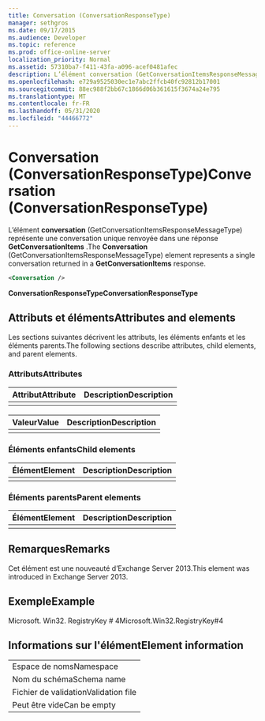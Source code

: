 ```yaml
---
title: Conversation (ConversationResponseType)
manager: sethgros
ms.date: 09/17/2015
ms.audience: Developer
ms.topic: reference
ms.prod: office-online-server
localization_priority: Normal
ms.assetid: 57310ba7-f411-43fa-a096-acef0481afec
description: L’élément conversation (GetConversationItemsResponseMessageType) représente une conversation unique renvoyée dans une réponse GetConversationItems.
ms.openlocfilehash: e729a9525030ec1e7abc2ffcb40fc92812b17001
ms.sourcegitcommit: 88ec988f2bb67c1866d06b361615f3674a24e795
ms.translationtype: MT
ms.contentlocale: fr-FR
ms.lasthandoff: 05/31/2020
ms.locfileid: "44466772"
---
```

# <a name="conversation-conversationresponsetype"></a><span data-ttu-id="69813-103">Conversation (ConversationResponseType)</span><span class="sxs-lookup"><span data-stu-id="69813-103">Conversation (ConversationResponseType)</span></span>

<span data-ttu-id="69813-104">L’élément **conversation** (GetConversationItemsResponseMessageType) représente une conversation unique renvoyée dans une réponse **GetConversationItems** .</span><span class="sxs-lookup"><span data-stu-id="69813-104">The **Conversation** (GetConversationItemsResponseMessageType) element represents a single conversation returned in a **GetConversationItems** response.</span></span> 
  
```XML
<Conversation />
```

 <span data-ttu-id="69813-105">**ConversationResponseType**</span><span class="sxs-lookup"><span data-stu-id="69813-105">**ConversationResponseType**</span></span>
## <a name="attributes-and-elements"></a><span data-ttu-id="69813-106">Attributs et éléments</span><span class="sxs-lookup"><span data-stu-id="69813-106">Attributes and elements</span></span>

<span data-ttu-id="69813-107">Les sections suivantes décrivent les attributs, les éléments enfants et les éléments parents.</span><span class="sxs-lookup"><span data-stu-id="69813-107">The following sections describe attributes, child elements, and parent elements.</span></span>
  
### <a name="attributes"></a><span data-ttu-id="69813-108">Attributs</span><span class="sxs-lookup"><span data-stu-id="69813-108">Attributes</span></span>

|<span data-ttu-id="69813-109">**Attribut**</span><span class="sxs-lookup"><span data-stu-id="69813-109">**Attribute**</span></span>|<span data-ttu-id="69813-110">**Description**</span><span class="sxs-lookup"><span data-stu-id="69813-110">**Description**</span></span>|
|:-----|:-----|
|||
   
#### 

|<span data-ttu-id="69813-111">**Valeur**</span><span class="sxs-lookup"><span data-stu-id="69813-111">**Value**</span></span>|<span data-ttu-id="69813-112">**Description**</span><span class="sxs-lookup"><span data-stu-id="69813-112">**Description**</span></span>|
|:-----|:-----|
|||
   
### <a name="child-elements"></a><span data-ttu-id="69813-113">Éléments enfants</span><span class="sxs-lookup"><span data-stu-id="69813-113">Child elements</span></span>

|<span data-ttu-id="69813-114">**Élément**</span><span class="sxs-lookup"><span data-stu-id="69813-114">**Element**</span></span>|<span data-ttu-id="69813-115">**Description**</span><span class="sxs-lookup"><span data-stu-id="69813-115">**Description**</span></span>|
|:-----|:-----|
|||
   
### <a name="parent-elements"></a><span data-ttu-id="69813-116">Éléments parents</span><span class="sxs-lookup"><span data-stu-id="69813-116">Parent elements</span></span>

|<span data-ttu-id="69813-117">**Élément**</span><span class="sxs-lookup"><span data-stu-id="69813-117">**Element**</span></span>|<span data-ttu-id="69813-118">**Description**</span><span class="sxs-lookup"><span data-stu-id="69813-118">**Description**</span></span>|
|:-----|:-----|
|||
   
## <a name="remarks"></a><span data-ttu-id="69813-119">Remarques</span><span class="sxs-lookup"><span data-stu-id="69813-119">Remarks</span></span>

<span data-ttu-id="69813-120">Cet élément est une nouveauté d’Exchange Server 2013.</span><span class="sxs-lookup"><span data-stu-id="69813-120">This element was introduced in Exchange Server 2013.</span></span>
  
## <a name="example"></a><span data-ttu-id="69813-121">Exemple</span><span class="sxs-lookup"><span data-stu-id="69813-121">Example</span></span>

<span data-ttu-id="69813-122">Microsoft. Win32. RegistryKey # 4</span><span class="sxs-lookup"><span data-stu-id="69813-122">Microsoft.Win32.RegistryKey#4</span></span>
  
## <a name="element-information"></a><span data-ttu-id="69813-123">Informations sur l'élément</span><span class="sxs-lookup"><span data-stu-id="69813-123">Element information</span></span>

||
|:-----|
|<span data-ttu-id="69813-124">Espace de noms</span><span class="sxs-lookup"><span data-stu-id="69813-124">Namespace</span></span>  <br/> |
|<span data-ttu-id="69813-125">Nom du schéma</span><span class="sxs-lookup"><span data-stu-id="69813-125">Schema name</span></span>  <br/> |
|<span data-ttu-id="69813-126">Fichier de validation</span><span class="sxs-lookup"><span data-stu-id="69813-126">Validation file</span></span>  <br/> |
|<span data-ttu-id="69813-127">Peut être vide</span><span class="sxs-lookup"><span data-stu-id="69813-127">Can be empty</span></span>  <br/> |
   

